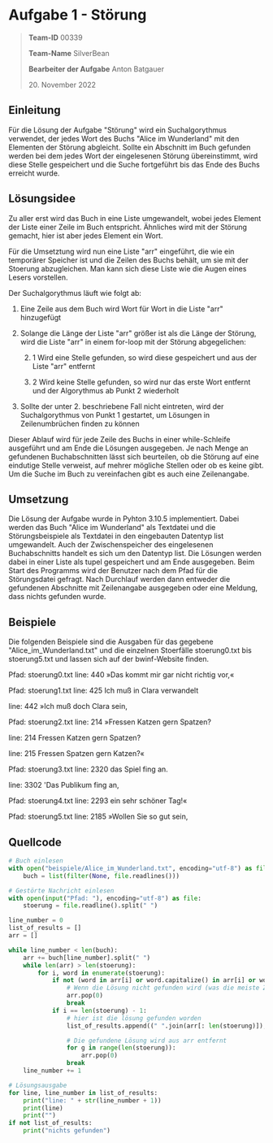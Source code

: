 # Aufgabe 1  - Störung

> **Team-ID** 00339
>
> **Team-Name** SilverBean
>
> **Bearbeiter der Aufgabe** Anton Batgauer
>
> 20\. November 2022

## Einleitung

Für die Lösung der Aufgabe "Störung" wird ein Suchalgorythmus verwendet, der jedes Wort des Buchs "Alice im Wunderland" mit den Elementen der Störung abgleicht. Sollte ein Abschnitt im Buch gefunden werden bei dem jedes Wort der eingelesenen Störung übereinstimmt, wird diese Stelle gespeichert und die Suche fortgeführt bis das Ende des Buchs erreicht wurde.



## Lösungsidee

Zu aller erst wird das Buch in eine Liste umgewandelt, wobei jedes Element der Liste einer Zeile im Buch entspricht. Ähnliches wird mit der Störung gemacht, hier ist aber jedes Element ein Wort. 

Für die Umsetztung wird nun eine Liste "arr" eingeführt, die wie ein temporärer Speicher ist und die Zeilen des Buchs behält, um sie mit der Stoerung abzugleichen. Man kann sich diese Liste wie die Augen eines Lesers vorstellen. 

Der Suchalgorythmus läuft wie folgt ab:

1. Eine Zeile aus dem Buch wird Wort für Wort in die Liste "arr" hinzugefügt

2. Solange die Länge der Liste "arr" größer ist als die Länge der Störung, wird die Liste "arr" in einem for-loop mit der Störung abgegelichen:

   2. 1 Wird eine Stelle gefunden, so wird diese gespeichert und aus der Liste "arr" entfernt

   2. 2 Wird keine Stelle gefunden, so wird nur das erste Wort entfernt und der Algorythmus ab Punkt 2 wiederholt

3. Sollte der unter 2. beschriebene Fall nicht eintreten, wird der Suchalgorythmus von Punkt 1 gestartet, um Lösungen in Zeilenumbrüchen finden zu können

Dieser Ablauf wird für jede Zeile des Buchs in einer while-Schleife ausgeführt und am Ende die Lösungen ausgegeben. Je nach Menge an gefundenen Buchabschnitten lässt sich beurteilen, ob die Störung auf eine eindutige Stelle verweist, auf mehrer mögliche Stellen oder ob es keine gibt. Um die Suche im Buch zu vereinfachen gibt es auch eine Zeilenangabe. 



## Umsetzung

Die Lösung der Aufgabe wurde in Pyhton 3.10.5 implementiert. Dabei werden das Buch "Alice im Wunderland" als Textdatei und die Störungsbeispiele als Textdatei in den eingebauten Datentyp list umgewandelt. Auch der Zwischenspeicher des eingelesenen Buchabschnitts handelt es sich um den Datentyp list. Die Lösungen werden dabei in einer Liste als tupel gespeichert und am Ende ausgegeben. Beim Start des Programms wird der Benutzer nach dem Pfad für die Störungsdatei gefragt. Nach Durchlauf werden dann entweder die gefundenen Abschnitte mit Zeilenangabe ausgegeben oder eine Meldung, dass nichts gefunden wurde. 



## Beispiele	

Die folgenden Beispiele sind die Ausgaben für das gegebene "Alice_im_Wunderland.txt" und die einzelnen Stoerfälle stoerung0.txt bis stoerung5.txt und lassen sich auf der bwinf-Website finden. 



Pfad: stoerung0.txt
line: 440
»Das kommt mir gar nicht richtig vor,«



Pfad: stoerung1.txt
line: 425
Ich muß in Clara verwandelt

line: 442
»Ich muß doch Clara sein,



Pfad: stoerung2.txt
line: 214
»Fressen Katzen
 gern Spatzen?

line: 214
Fressen Katzen gern Spatzen?

line: 215
Fressen Spatzen gern Katzen?«



Pfad: stoerung3.txt
line: 2320
das Spiel fing an.

line: 3302
'Das Publikum fing an,



Pfad: stoerung4.txt
line: 2293
ein sehr schöner Tag!«



Pfad: stoerung5.txt
line: 2185
»Wollen Sie so gut sein,



## Quellcode

```python
# Buch einlesen
with open("beispiele/Alice_im_Wunderland.txt", encoding="utf-8") as file:
    buch = list(filter(None, file.readlines()))

# Gestörte Nachricht einlesen
with open(input("Pfad: "), encoding="utf-8") as file:
    stoerung = file.readline().split(" ")

line_number = 0
list_of_results = []
arr = []

while line_number < len(buch):
    arr += buch[line_number].split(" ")
    while len(arr) > len(stoerung):
        for i, word in enumerate(stoerung):
            if not (word in arr[i] or word.capitalize() in arr[i] or word == "_"):
                # Wenn die Lösung nicht gefunden wird (was die meiste Zeit passiert) wird das erste Wort gelöscht
                arr.pop(0)
                break
            if i == len(stoerung) - 1:
                # hier ist die lösung gefunden worden
                list_of_results.append((" ".join(arr[: len(stoerung)]), line_number))

                # Die gefundene Lösung wird aus arr entfernt
                for g in range(len(stoerung)):
                    arr.pop(0)
                break
    line_number += 1

# Lösungsausgabe
for line, line_number in list_of_results:
    print("line: " + str(line_number + 1))
    print(line)
    print("")
if not list_of_results:
    print("nichts gefunden")
```